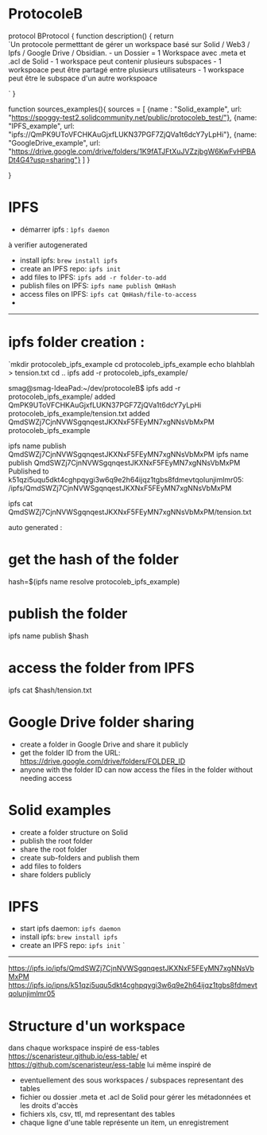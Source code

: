 # ProtocoleB
protocol BProtocol {
 function description() {
 return  
 `Un protocole permetttant de gérer un workspace basé sur Solid / Web3 / Ipfs / Google Drive / Obsidian.
    -  un Dossier  =  1 Workspace  avec .meta et .acl de Solid
    - 1 workspace peut contenir plusieurs subspaces
    - 1 workspoace peut être partagé entre plusieurs utilisateurs
    - 1 workspace peut être le subspace d'un autre workspoace

`
 }

 function sources_examples(){
 sources = [
    {name : "Solid_example", url: "https://spoggy-test2.solidcommunity.net/public/protocoleb_test/"},
    {name: "IPFS_example", url: "ipfs://QmPK9UToVFCHKAuGjxfLUKN37PGF7ZjQVa1t6dcY7yLpHi"},
    {name: "GoogleDrive_example", url: "https://drive.google.com/drive/folders/1K9fATJFtXuJVZzjbgW6KwFvHPBADt4G4?usp=sharing"}
 ]
 }

}

# IPFS
- démarrer ipfs : `ìpfs daemon`

 à verifier autogenerated
- install ipfs: `brew install ipfs`
- create an IPFS repo: `ipfs init`
- add files to IPFS: `ipfs add -r folder-to-add`
- publish files on IPFS: `ipfs name publish QmHash`
- access files on IPFS: `ipfs cat QmHash/file-to-access`
-   
__________________________

# ipfs folder creation : 
`mkdir protocoleb_ipfs_example
cd protocoleb_ipfs_example
echo blahblah > tension.txt
cd ..
ipfs add -r protocoleb_ipfs_example/

smag@smag-IdeaPad:~/dev/protocoleB$ ipfs add -r protocoleb_ipfs_example/
added QmPK9UToVFCHKAuGjxfLUKN37PGF7ZjQVa1t6dcY7yLpHi protocoleb_ipfs_example/tension.txt
added QmdSWZj7CjnNVWSgqnqestJKXNxF5FEyMN7xgNNsVbMxPM protocoleb_ipfs_example

ipfs name publish QmdSWZj7CjnNVWSgqnqestJKXNxF5FEyMN7xgNNsVbMxPM
ipfs name publish QmdSWZj7CjnNVWSgqnqestJKXNxF5FEyMN7xgNNsVbMxPM
Published to k51qzi5uqu5dkt4cghpqygi3w6q9e2h64ijqz1tgbs8fdmevtqolunjimlmr05: /ipfs/QmdSWZj7CjnNVWSgqnqestJKXNxF5FEyMN7xgNNsVbMxPM


ipfs cat QmdSWZj7CjnNVWSgqnqestJKXNxF5FEyMN7xgNNsVbMxPM/tension.txt



auto generated : 

# get the hash of the folder
hash=$(ipfs name resolve protocoleb_ipfs_example)
# publish the folder
ipfs name publish $hash
# access the folder from IPFS
ipfs cat $hash/tension.txt
# Google Drive folder sharing
- create a folder in Google Drive and share it publicly
- get the folder ID from the URL: https://drive.google.com/drive/folders/FOLDER_ID
- anyone with the folder ID can now access the files in the folder without needing access
# Solid examples
- create a folder structure on Solid
- publish the root folder
- share the root folder
- create sub-folders and publish them
- add files to folders
- share folders publicly
# IPFS
- start ipfs daemon: `ipfs daemon`
- install ipfs: `brew install ipfs`
- create an IPFS repo: `ipfs init`
`
_______________________


https://ipfs.io/ipfs/QmdSWZj7CjnNVWSgqnqestJKXNxF5FEyMN7xgNNsVbMxPM
https://ipfs.io/ipns/k51qzi5uqu5dkt4cghpqygi3w6q9e2h64ijqz1tgbs8fdmevtqolunjimlmr05


# Structure d'un workspace
 dans chaque workspace inspiré de ess-tables https://scenaristeur.github.io/ess-table/ et https://github.com/scenaristeur/ess-table lui même inspiré de 
 - eventuellement des sous workspaces / subspaces representant des tables 
 - fichier ou dossier .meta et .acl de Solid pour gérer les métadonnées et les droits d'accès
 - fichiers xls, csv, ttl, md representant des tables 
 - chaque ligne d'une table représente un item, un enregistrement


